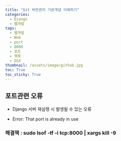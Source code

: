 ```yaml
---
title: "Git 버전관리 기본개념 이해하기"
categories:
  - Django
  - 웹개발
tags:
  - 웹개발
  - Web
  - port
  - 8000
  - 포트
  - 맥북
  - OSX
thumbnail: /assets/image/github.jpg
toc: True
toc_sticky: True
---
```


## 포트관련 오류
  - Django 서버 재실행 시 발생될 수 있는 오류
   * Error: That port is already in use

 ### 해결책 : sudo lsof -tf -i tcp:8000 | xargs kill -9   
   